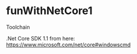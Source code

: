 # funWithNetCore1

Toolchain

.Net Core SDK 1.1 from here: https://www.microsoft.com/net/core#windowscmd
